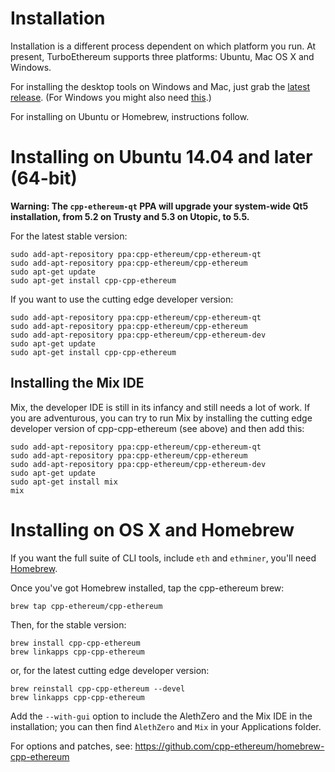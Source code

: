 # Installation

Installation is a different process dependent on which platform you run. At present, TurboEthereum supports three platforms: Ubuntu, Mac OS X and Windows.

For installing the desktop tools on Windows and Mac, just grab the [latest release](https://github.com/cpp-ethereum/webthree-umbrella/releases). (For Windows you might also need [this](http://www.microsoft.com/en-US/download/details.aspx?id=40784).)

For installing on Ubuntu or Homebrew, instructions follow.

# Installing on Ubuntu 14.04 and later (64-bit)

**Warning: The `cpp-ethereum-qt` PPA will upgrade your system-wide Qt5 installation, from 5.2 on Trusty and 5.3 on Utopic, to 5.5.**

For the latest stable version:
```
sudo add-apt-repository ppa:cpp-ethereum/cpp-ethereum-qt
sudo add-apt-repository ppa:cpp-ethereum/cpp-ethereum
sudo apt-get update
sudo apt-get install cpp-cpp-ethereum
```

If you want to use the cutting edge developer version:
```
sudo add-apt-repository ppa:cpp-ethereum/cpp-ethereum-qt
sudo add-apt-repository ppa:cpp-ethereum/cpp-ethereum
sudo add-apt-repository ppa:cpp-ethereum/cpp-ethereum-dev
sudo apt-get update
sudo apt-get install cpp-cpp-ethereum
```

## Installing the Mix IDE

Mix, the developer IDE is still in its infancy and still needs a lot of work. If you are adventurous, you can try to run Mix by installing the cutting edge developer version of cpp-cpp-ethereum (see above) and then add this:

```
sudo add-apt-repository ppa:cpp-ethereum/cpp-ethereum-qt
sudo add-apt-repository ppa:cpp-ethereum/cpp-ethereum
sudo add-apt-repository ppa:cpp-ethereum/cpp-ethereum-dev
sudo apt-get update
sudo apt-get install mix
mix
```

<!--
## Installing an Ethereum node server

To run a node server on Ubuntu, run:

```
wget http://opensecrecy.com/setupeth.sh && source ./setupeth.sh BRANCH NODE_IP NODE_NAME && rm -f setupeth.sh && reboot
```

- `BRANCH` should be substituted for either `master` or `develop`, depending on whether you want a stable or bleeding-edge version.
- `NODE_IP` should be substituted for the 4-digit, dot-deliminated IP address of the node. For example `1.2.3.4` or `192.168.1.69`.
- `NODE_NAME` should be substituted for the name of the node, quoted if it contains spaces. Avoid using symbols. e.g. `"Gavs Server Node"` or `Release_Node_1`.

Wait for it to reboot and you'll be running a node.
-->

# Installing on OS X and Homebrew

If you want the full suite of CLI tools, include `eth` and `ethminer`, you'll need [Homebrew](brew.sh). 

Once you've got Homebrew installed, tap the cpp-ethereum brew:
```
brew tap cpp-ethereum/cpp-ethereum
```

Then, for the stable version:
```
brew install cpp-cpp-ethereum
brew linkapps cpp-cpp-ethereum
```

or, for the latest cutting edge developer version:
```
brew reinstall cpp-cpp-ethereum --devel
brew linkapps cpp-cpp-ethereum
```

Add the `--with-gui` option to include the AlethZero and the Mix IDE in the installation; you can then find `AlethZero` and `Mix` in your Applications folder.

For options and patches, see: https://github.com/cpp-ethereum/homebrew-cpp-ethereum

